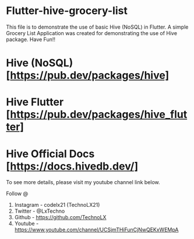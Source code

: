 # Flutter-hive-grocery-list

This file is to demonstrate the use of basic Hive (NoSQL) in Flutter. A simple Grocery List Application was created for demonstrating the use of Hive package. Have Fun!!

# Hive (NoSQL) [https://pub.dev/packages/hive]
# Hive Flutter [https://pub.dev/packages/hive_flutter]
# Hive Official Docs [https://docs.hivedb.dev/]

To see more details, please visit my youtube channel link below.

Follow @

1. Instagram - codelx21 (TechnoLX21)
2. Twitter - @LxTechno
3. Github - https://github.com/TechnoLX
4. Youtube - https://www.youtube.com/channel/UCSjmTHiFunCjNwQEKxWEMpA
